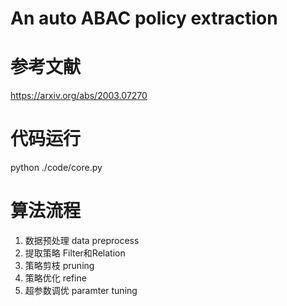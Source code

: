 # An auto ABAC policy extraction

# 参考文献
https://arxiv.org/abs/2003.07270
# 代码运行
python ./code/core.py

# 算法流程
1. 数据预处理 data preprocess
2. 提取策略 Filter和Relation
3. 策略剪枝 pruning
4. 策略优化 refine
5. 超参数调优 paramter tuning
